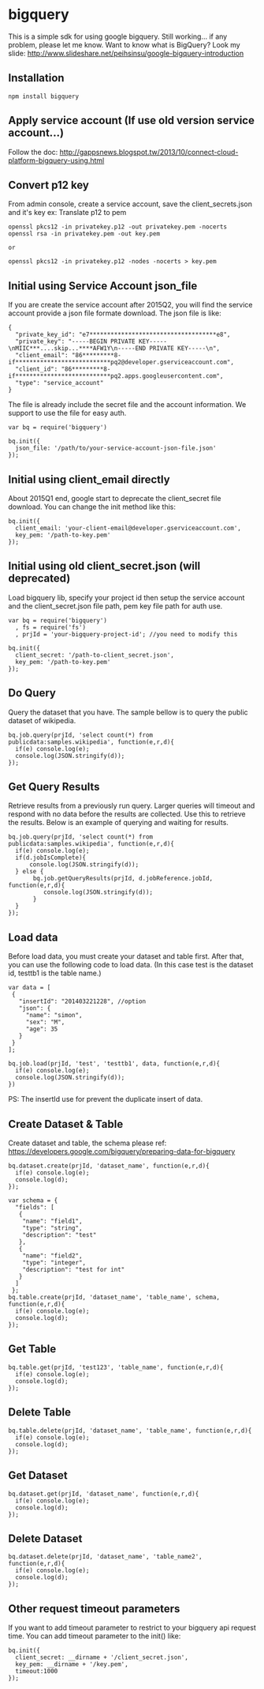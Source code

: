 # bigquery

This is a simple sdk for using google bigquery. Still working... if any problem, please let me know.
Want to know what is BigQuery? Look my slide: http://www.slideshare.net/peihsinsu/google-bigquery-introduction

## Installation

```
npm install bigquery
```

## Apply service account (If use old version service account...)

Follow the doc: http://gappsnews.blogspot.tw/2013/10/connect-cloud-platform-bigquery-using.html

## Convert p12 key
From admin console, create a service account, save the client_secrets.json and it's key
ex: Translate p12 to pem
```
openssl pkcs12 -in privatekey.p12 -out privatekey.pem -nocerts
openssl rsa -in privatekey.pem -out key.pem

or

openssl pkcs12 -in privatekey.p12 -nodes -nocerts > key.pem
```

## Initial using Service Account json_file

If you are create the service account after 2015Q2, you will find the service account provide a json file formate download. The json file is like: 

```
{
  "private_key_id": "e7************************************e8",
  "private_key": "-----BEGIN PRIVATE KEY-----\nMIIC***....skip...****AFW1Y\n-----END PRIVATE KEY-----\n",
  "client_email": "86*********8-if***************************pq2@developer.gserviceaccount.com",
  "client_id": "86*********8-if***************************pq2.apps.googleusercontent.com",
  "type": "service_account"
}
```

The file is already include the secret file and the account information. We support to use the file for easy auth.

```
var bq = require('bigquery')

bq.init({
  json_file: '/path/to/your-service-account-json-file.json'
});
```

## Initial using client_email directly

About 2015Q1 end, google start to deprecate the client_secret file download. You can change the init method like this:

```
bq.init({
  client_email: 'your-client-email@developer.gserviceaccount.com',
  key_pem: '/path-to-key.pem'
});
```

## Initial using old client_secret.json (will deprecated)

Load bigquery lib, specify your project id then setup the service account and the client_secret.json file path, pem key file path for auth use.

```
var bq = require('bigquery')
  , fs = require('fs')
  , prjId = 'your-bigquery-project-id'; //you need to modify this

bq.init({
  client_secret: '/path-to-client_secret.json',
  key_pem: '/path-to-key.pem'
});
```


## Do Query

Query the dataset that you have. The sample bellow is to query the public dataset of wikipedia.

```
bq.job.query(prjId, 'select count(*) from publicdata:samples.wikipedia', function(e,r,d){
  if(e) console.log(e);
  console.log(JSON.stringify(d));
});
```

## Get Query Results

Retrieve results from a previously run query.  Larger queries will timeout and respond with no data before the results are collected.  Use this to retrieve the results.  Below is an example of querying and waiting for results.

```
bq.job.query(prjId, 'select count(*) from publicdata:samples.wikipedia', function(e,r,d){
  if(e) console.log(e);
  if(d.jobIsComplete){
      console.log(JSON.stringify(d));
  } else {
       bq.job.getQueryResults(prjId, d.jobReference.jobId, function(e,r,d){
          console.log(JSON.stringify(d));
       }
  }
});
```

## Load data

Before load data, you must create your dataset and table first. After that, you can use the following code to load data. (In this case test is the dataset id, testtb1 is the table name.)

```
var data = [
 {
   "insertId": "201403221228", //option
   "json": {
     "name": "simon",
     "sex": "M",
     "age": 35
   }
 }
];

bq.job.load(prjId, 'test', 'testtb1', data, function(e,r,d){
  if(e) console.log(e);
  console.log(JSON.stringify(d));
})
```
PS: The insertId use for prevent the duplicate insert of data.

## Create Dataset & Table

Create dataset and table, the schema please ref: https://developers.google.com/bigquery/preparing-data-for-bigquery

```
bq.dataset.create(prjId, 'dataset_name', function(e,r,d){
  if(e) console.log(e);
  console.log(d);
});

var schema = {
  "fields": [
   {
    "name": "field1",
    "type": "string",
    "description": "test"
   },
   {
    "name": "field2",
    "type": "integer",
    "description": "test for int"
   }
  ]
 };
bq.table.create(prjId, 'dataset_name', 'table_name', schema, function(e,r,d){
  if(e) console.log(e);
  console.log(d);
});
```

## Get Table

```
bq.table.get(prjId, 'test123', 'table_name', function(e,r,d){
  if(e) console.log(e);
  console.log(d);
});
```

## Delete Table

```
bq.table.delete(prjId, 'dataset_name', 'table_name', function(e,r,d){
  if(e) console.log(e);
  console.log(d);
});
```

## Get Dataset

```
bq.dataset.get(prjId, 'dataset_name', function(e,r,d){
  if(e) console.log(e);
  console.log(d);
});
```

## Delete Dataset

```
bq.dataset.delete(prjId, 'dataset_name', 'table_name2', function(e,r,d){
  if(e) console.log(e);
  console.log(d);
});
```

## Other request timeout parameters

If you want to add timeout parameter to restrict to your bigquery api request time. You can add timeout parameter to the init() like:

```
bq.init({
  client_secret: __dirname + '/client_secret.json',
  key_pem: __dirname + '/key.pem', 
  timeout:1000
}); 
```

